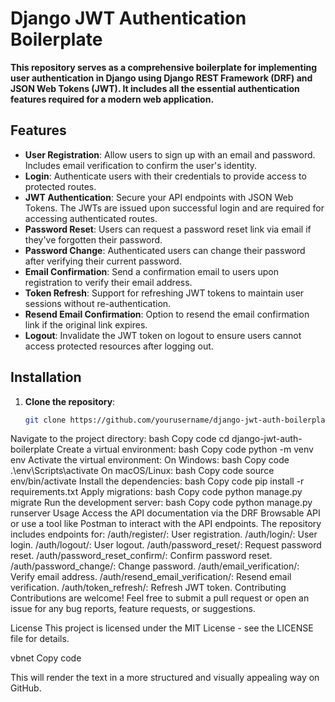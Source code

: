 # Django JWT Authentication Boilerplate

**This repository serves as a comprehensive boilerplate for implementing user authentication in Django using Django REST Framework (DRF) and JSON Web Tokens (JWT). It includes all the essential authentication features required for a modern web application.**

## Features

- **User Registration**: Allow users to sign up with an email and password. Includes email verification to confirm the user's identity.
- **Login**: Authenticate users with their credentials to provide access to protected routes.
- **JWT Authentication**: Secure your API endpoints with JSON Web Tokens. The JWTs are issued upon successful login and are required for accessing authenticated routes.
- **Password Reset**: Users can request a password reset link via email if they've forgotten their password.
- **Password Change**: Authenticated users can change their password after verifying their current password.
- **Email Confirmation**: Send a confirmation email to users upon registration to verify their email address.
- **Token Refresh**: Support for refreshing JWT tokens to maintain user sessions without re-authentication.
- **Resend Email Confirmation**: Option to resend the email confirmation link if the original link expires.
- **Logout**: Invalidate the JWT token on logout to ensure users cannot access protected resources after logging out.

## Installation

1. **Clone the repository**:
   ```bash
   git clone https://github.com/yourusername/django-jwt-auth-boilerplate.git
Navigate to the project directory:
bash
Copy code
cd django-jwt-auth-boilerplate
Create a virtual environment:
bash
Copy code
python -m venv env
Activate the virtual environment:
On Windows:
bash
Copy code
.\env\Scripts\activate
On macOS/Linux:
bash
Copy code
source env/bin/activate
Install the dependencies:
bash
Copy code
pip install -r requirements.txt
Apply migrations:
bash
Copy code
python manage.py migrate
Run the development server:
bash
Copy code
python manage.py runserver
Usage
Access the API documentation via the DRF Browsable API or use a tool like Postman to interact with the API endpoints.
The repository includes endpoints for:
/auth/register/: User registration.
/auth/login/: User login.
/auth/logout/: User logout.
/auth/password_reset/: Request password reset.
/auth/password_reset_confirm/: Confirm password reset.
/auth/password_change/: Change password.
/auth/email_verification/: Verify email address.
/auth/resend_email_verification/: Resend email verification.
/auth/token_refresh/: Refresh JWT token.
Contributing
Contributions are welcome! Feel free to submit a pull request or open an issue for any bug reports, feature requests, or suggestions.

License
This project is licensed under the MIT License - see the LICENSE file for details.

vbnet
Copy code

This will render the text in a more structured and visually appealing way on GitHub.
